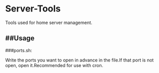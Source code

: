 # Server-Tools
Tools used for home server management.

##Usage
---
###ports.sh:

 Write the ports you want to open in advance in the file.If that port is not open, open it.Recommended for use with cron. 


